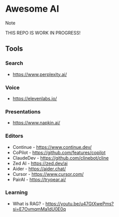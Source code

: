 # Awesome AI

> [!NOTE]  
> THIS REPO IS WORK IN PROGRESS!


## Tools 
### Search
- https://www.perplexity.ai/

### Voice
- https://elevenlabs.io/

### Presentations
- https://www.napkin.ai/

### Editors
- Continue - https://www.continue.dev/ 
- CoPilot - https://github.com/features/copilot
- ClaudeDev - https://github.com/clinebot/cline
- Zed AI - https://zed.dev/ai 
- Aider - https://aider.chat/ 
- Cursor - https://www.cursor.com/
- PairAI - https://trypear.ai/

### Learning
- What is RAG? - https://youtu.be/u47GtXwePms?si=E7OvmqmMa1dU0E0q
